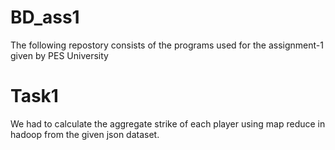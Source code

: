 # BD_ass1
The following repostory consists of the programs used for the assignment-1 given by PES University

# Task1
We had to calculate the aggregate strike of each player using map reduce in hadoop from the given json dataset.
